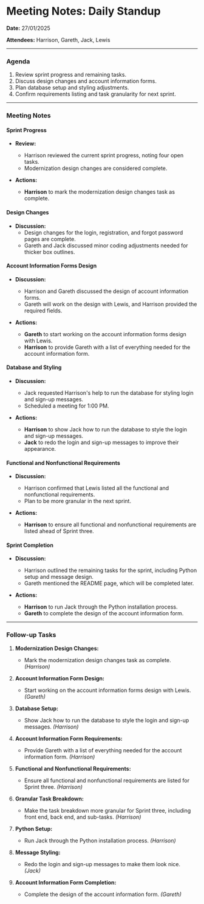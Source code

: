 # Meeting Notes: Daily Standup

**Date:** 27/01/2025

**Attendees:** Harrison, Gareth, Jack, Lewis

---

### Agenda

1. Review sprint progress and remaining tasks.
2. Discuss design changes and account information forms.
3. Plan database setup and styling adjustments.
4. Confirm requirements listing and task granularity for next sprint.

---

### Meeting Notes

#### Sprint Progress

- **Review:**
  - Harrison reviewed the current sprint progress, noting four open tasks.
  - Modernization design changes are considered complete.

- **Actions:**
  - **Harrison** to mark the modernization design changes task as complete.

#### Design Changes

- **Discussion:**
  - Design changes for the login, registration, and forgot password pages are complete.
  - Gareth and Jack discussed minor coding adjustments needed for thicker box outlines.

#### Account Information Forms Design

- **Discussion:**
  - Harrison and Gareth discussed the design of account information forms.
  - Gareth will work on the design with Lewis, and Harrison provided the required fields.

- **Actions:**
  - **Gareth** to start working on the account information forms design with Lewis.
  - **Harrison** to provide Gareth with a list of everything needed for the account information form.

#### Database and Styling

- **Discussion:**
  - Jack requested Harrison's help to run the database for styling login and sign-up messages.
  - Scheduled a meeting for 1:00 PM.

- **Actions:**
  - **Harrison** to show Jack how to run the database to style the login and sign-up messages.
  - **Jack** to redo the login and sign-up messages to improve their appearance.

#### Functional and Nonfunctional Requirements

- **Discussion:**
  - Harrison confirmed that Lewis listed all the functional and nonfunctional requirements.
  - Plan to be more granular in the next sprint.

- **Actions:**
  - **Harrison** to ensure all functional and nonfunctional requirements are listed ahead of Sprint three.

#### Sprint Completion

- **Discussion:**
  - Harrison outlined the remaining tasks for the sprint, including Python setup and message design.
  - Gareth mentioned the README page, which will be completed later.

- **Actions:**
  - **Harrison** to run Jack through the Python installation process.
  - **Gareth** to complete the design of the account information form.

---

### Follow-up Tasks

1. **Modernization Design Changes:**
   - Mark the modernization design changes task as complete. *(Harrison)*

2. **Account Information Form Design:**
   - Start working on the account information forms design with Lewis. *(Gareth)*

3. **Database Setup:**
   - Show Jack how to run the database to style the login and sign-up messages. *(Harrison)*

4. **Account Information Form Requirements:**
   - Provide Gareth with a list of everything needed for the account information form. *(Harrison)*

5. **Functional and Nonfunctional Requirements:**
   - Ensure all functional and nonfunctional requirements are listed for Sprint three. *(Harrison)*

6. **Granular Task Breakdown:**
   - Make the task breakdown more granular for Sprint three, including front end, back end, and sub-tasks. *(Harrison)*

7. **Python Setup:**
   - Run Jack through the Python installation process. *(Harrison)*

8. **Message Styling:**
   - Redo the login and sign-up messages to make them look nice. *(Jack)*

9. **Account Information Form Completion:**
   - Complete the design of the account information form. *(Gareth)*
